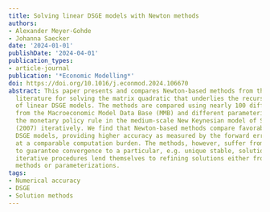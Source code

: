 ```yaml
---
title: Solving linear DSGE models with Newton methods
authors:
- Alexander Meyer-Gohde
- Johanna Saecker
date: '2024-01-01'
publishDate: '2024-04-01'
publication_types:
- article-journal
publication: '*Economic Modelling*'
doi: https://doi.org/10.1016/j.econmod.2024.106670
abstract: This paper presents and compares Newton-based methods from the applied mathematics
  literature for solving the matrix quadratic that underlies the recursive solution
  of linear DSGE models. The methods are compared using nearly 100 different models
  from the Macroeconomic Model Data Base (MMB) and different parameterizations of
  the monetary policy rule in the medium-scale New Keynesian model of Smets and Wouters
  (2007) iteratively. We find that Newton-based methods compare favorably in solving
  DSGE models, providing higher accuracy as measured by the forward error of the solution
  at a comparable computation burden. The methods, however, suffer from their inability
  to guarantee convergence to a particular, e.g. unique stable, solution, but their
  iterative procedures lend themselves to refining solutions either from different
  methods or parameterizations.
tags:
- Numerical accuracy
- DSGE
- Solution methods
---
```


